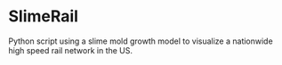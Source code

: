 # SlimeRail
Python script using a slime mold growth model to visualize a nationwide high speed rail network in the US.
